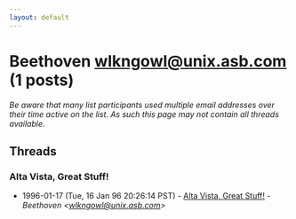```yaml
---
layout: default
---
```


# Beethoven <wlkngowl@unix.asb.com> (1 posts)

_Be aware that many list participants used multiple email addresses over their time active on the list. As such this page may not contain all threads available._

## Threads

### Alta Vista, Great Stuff!
+ 1996-01-17 (Tue, 16 Jan 96 20:26:14 PST) - [Alta Vista, Great Stuff!](/archive/1996/01/c70fec91192f7c2ccd44a45ec2b034456d87e98cfd45d9c6d05858e8f06db536) - _Beethoven \<wlkngowl@unix.asb.com\>_

